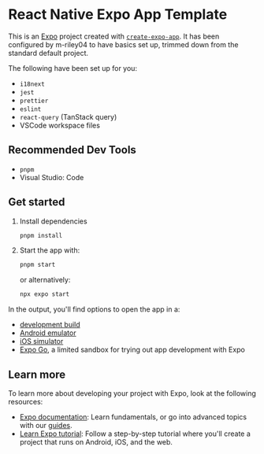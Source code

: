 # React Native Expo App Template

This is an [Expo](https://expo.dev) project created with [`create-expo-app`](https://www.npmjs.com/package/create-expo-app). It has been configured by m-riley04 to have basics set up, trimmed down from the standard default project.

The following have been set up for you:

- `i18next`
- `jest`
- `prettier`
- `eslint`
- `react-query` (TanStack query)
- VSCode workspace files

## Recommended Dev Tools

- `pnpm`
- Visual Studio: Code

## Get started

1. Install dependencies

   ```bash
   pnpm install
   ```

2. Start the app with:

   ```bash
   pnpm start
   ```

   or alternatively:

   ```bash
   npx expo start
   ```

In the output, you'll find options to open the app in a:

- [development build](https://docs.expo.dev/develop/development-builds/introduction/)
- [Android emulator](https://docs.expo.dev/workflow/android-studio-emulator/)
- [iOS simulator](https://docs.expo.dev/workflow/ios-simulator/)
- [Expo Go](https://expo.dev/go), a limited sandbox for trying out app development with Expo

## Learn more

To learn more about developing your project with Expo, look at the following resources:

- [Expo documentation](https://docs.expo.dev/): Learn fundamentals, or go into advanced topics with our [guides](https://docs.expo.dev/guides).
- [Learn Expo tutorial](https://docs.expo.dev/tutorial/introduction/): Follow a step-by-step tutorial where you'll create a project that runs on Android, iOS, and the web.

